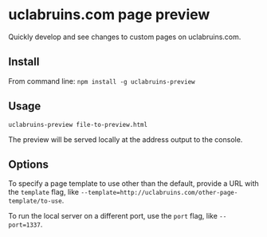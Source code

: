 # uclabruins.com page preview

Quickly develop and see changes to custom pages on uclabruins.com.

## Install

From command line: `npm install -g uclabruins-preview`

## Usage

`uclabruins-preview file-to-preview.html`

The preview will be served locally at the address output to the console.

## Options

To specify a page template to use other than the default, provide a URL with the `template` flag, like `--template=http://uclabruins.com/other-page-template/to-use`.

To run the local server on a different port, use the `port` flag, like `--port=1337`.
